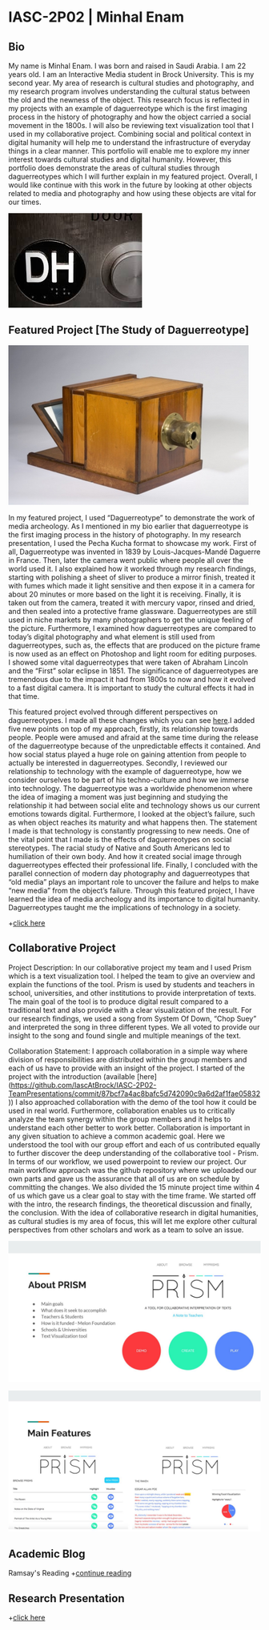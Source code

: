 # IASC-2P02 | Minhal Enam

## Bio

My name is Minhal Enam. I was born and raised in Saudi Arabia. I am 22 years old. I am an Interactive Media student in Brock University. This is my second year. My area of research is cultural studies and photography, and my research program involves understanding the cultural status between the old and the newness of the object. This research focus is reflected in my projects with an example of daguerreotype which is the first imaging process in the history of photography and how the object carried a social movement in the 1800s. I will also be reviewing text visualization tool that I used in my collaborative project. Combining social and political context in digital humanity will help me to understand the infrastructure of everyday things in a clear manner. This portfolio will enable me to explore my inner interest towards cultural studies and digital humanity. However, this portfolio does demonstrate the areas of cultural studies through daguerreotypes which I will further explain in my featured project. Overall, I would like continue with this work in the future by looking at other objects related to media and photography and how using these objects are vital for our times.

![](images/images.jpg)

## Featured Project [The Study of Daguerreotype]

![](images/dag.jpg)

In my featured project, I used “Daguerreotype” to demonstrate the work of media archeology. As I mentioned in my bio earlier that daguerreotype is the first imaging process in the history of photography. In my research presentation, I used the Pecha Kucha format to showcase my work. First of all, Daguerreotype was invented in 1839 by Louis-Jacques-Mandé Daguerre in France. Then, later the camera went public where people all over the world used it. I also explained how it worked through my research findings, starting with polishing a sheet of sliver to produce a mirror finish, treated it with fumes which made it light sensitive and then expose it in a camera for about 20 minutes or more based on the light it is receiving. Finally, it is taken out from the camera, treated it with mercury vapor, rinsed and dried, and then sealed into a protective frame glassware. Daguerreotypes are still used in niche markets by many photographers to get the unique feeling of the picture. Furthermore, I examined how daguerreotypes are compared to today’s digital photography and what element is still used from daguerreotypes, such as, the effects that are produced on the picture frame is now used as an effect on Photoshop and light room for editing purposes. I showed some vital daguerreotypes that were taken of Abraham Lincoln and the “First” solar eclipse in 1851. The significance of daguerreotypes are tremendous due to the impact it had from 1800s to now and how it evolved to a fast digital camera. It is important to study the cultural effects it had in that time.

This featured project evolved through different perspectives on daguerreotypes. I made all these changes which you can see [here](https://github.com/me16jl/IASC-2P02/commit/0232e59b8a9b816b3876f98160c5e544cc536a42).I added five new points on top of my approach, firstly, its relationship towards people. People were amused and afraid at the same time during the release of the daguerreotype because of the unpredictable effects it contained. And how social status played a huge role on gaining attention from people to actually be interested in daguerreotypes. Secondly, I reviewed our relationship to technology with the example of daguerreotype, how we consider ourselves to be part of his techno-culture and how we immerse into technology. The daguerreotype was a worldwide phenomenon where the idea of imaging a moment was just beginning and studying the relationship it had between social elite and technology shows us our current emotions towards digital. Furthermore, I looked at the object’s failure, such as when object reaches its maturity and what happens then. The statement I made is that technology is constantly progressing to new needs. One of the vital point that I made is the effects of daguerreotypes on social stereotypes. The racial study of Native and South Americans led to humiliation of their own body. And how it created social image through daguerreotypes effected their professional life. Finally, I concluded with the parallel connection of modern day photography and daguerreotypes that “old media” plays an important role to uncover the failure and helps to make “new media” from the object’s failure. Through this featured project, I have learned the idea of media archeology and its importance to digital humanity. Daguerreotypes taught me the implications of technology in a society. 

+[click here](reveal)

## Collaborative Project

Project Description: In our collaborative project my team and I used Prism which is a text visualization tool. I helped the team to give an overview and explain the functions of the tool. Prism is used by students and teachers in school, universities, and other institutions to provide interpretation of texts. The main goal of the tool is to produce digital result compared to a traditional text and also provide with a clear visualization of the result. For our research findings, we used a song from System Of Down, “Chop Suey” and interpreted the song in three different types. We all voted to provide our insight to the song and found single and multiple meanings of the text.

Collaboration Statement: I approach collaboration in a simple way where division of responsibilities are distributed within the group members and each of us have to provide with an insight of the project. I started of the project with the introduction (available [here] (https://github.com/IascAtBrock/IASC-2P02-TeamPresentations/commit/87bcf7a4ac8bafc5d742090c9a6d2af1fae05832)) I also approached collaboration with the demo of the tool how it could be used in real world. Furthermore, collaboration enables us to critically analyze the team synergy within the group members and it helps to understand each other better to work better. Collaboration is important in any given situation to achieve a common academic goal. Here we understood the tool with our group effort and each of us contributed equally to further discover the deep understanding of the collaborative tool - Prism.  In terms of our workflow, we used powerpoint to review our project. Our main workflow approach was the github repository where we uploaded our own parts and gave us the assurance that all of us are on schedule by committing the changes. We also divided the 15 minute project time within 4 of us which gave us a clear goal to stay with the time frame. We started off with the intro, the research findings, the theoretical discussion and finally, the conclusion. With the idea of collaborative research in digital humanities, as cultural studies is my area of focus, this will let me explore other cultural perspectives from other scholars and work as a team to solve an issue. 


![](images/Prism1.JPG)


![](images/Prism2.JPG)

## Academic Blog

Ramsay's Reading +[continue reading](blog)

## Research Presentation

+[click here](reveal)

